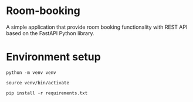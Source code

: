 # Room-booking
A simple application that provide room booking functionality with REST API based on the FastAPI Python library.

# Environment setup
```
python -m venv venv

source venv/bin/activate

pip install -r requirements.txt
```
